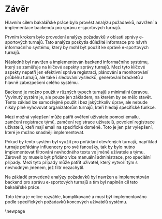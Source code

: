 
# Závěr

Hlavním cílem bakalářské práce bylo provést analýzu požadavků,
navržení a implementace backendu pro správu e-sportových turnajů.

Prvním krokem bylo provedení analýzy požadavků v oblasti správy e-sportových turnajů.
Tato analýza poskytla důležité informace pro návrh informačního systému,
který by mohl být použit ke správě e-sportových turnajů.

Následně byl navržen a implementován backend informačního systému,
který se zaměřuje na klíčové aspekty správy turnajů.
Mezi tyto klíčové aspekty nepatří jen efektivní správa registrací,
plánování a monitorování průběhu turnajů, ale také i sledování výsledků,
generování bracketů a hlavně zabezpečení celého systému.

Backend je možno použít v různých typech turnajů s minimální úpravou.
Vyvinutý systém je, ale pouze jen základem, na kterém by se mělo stavět.
Tento základ lze samozřejmě použít i bez jakýchkoliv úprav,
ale nebude nikdy plně vyhovovat organizátorům turnajů,
kteří hledají specifické funkce.

Mezi možná vylepšení může patřit ověření uživatele pomocí emailu,
zamčení registrace týmů,
zamčení registrace uživatelů,
povolení registrace uživatelů, kteří mají email na specifické doméně.
Toto je jen pár vylepšení, které je možno snadněji implementovat.

Pokud by tento systém byl využit pro pořádání otevřených turnajů, například turnaje pořádány influencery pro své fanoušky,
tak by bylo nutno implementovat filtrování nevhodného textu ve jméně uživatele a týmu.
Zároveň by muselo být přidáno více manuální administrace, pro speciální případy.
Mezi tyto případy může patřit uživatel, který vytvoří tým s nevhodným jménem, jež filtr nezachytil.

Na základě provedené analýzy požadavků byl navržen a implementován backend pro správu e-sportových turnajů
a tím byl naplněn cíl teto bakalářské práce.

Toto téma je velice rozsáhle, komplikované
a musí být implementováno podle specifických požadavků koncových uživatelů systému.


\newpage

